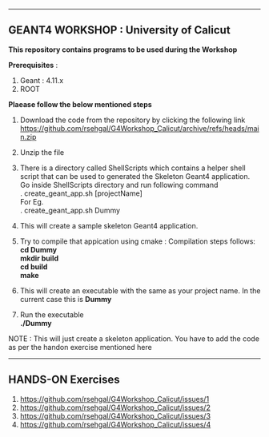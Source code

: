 --------------------------------------------------  
GEANT4 WORKSHOP : University of Calicut  
--------------------------------------------------  
  
**This repository contains programs to be used during the Workshop**  

**Prerequisites** :   
1) Geant :  4.11.x  
2) ROOT  

**Plaease follow the below mentioned steps**  
1) Download the code from the repository by clicking the following link  
   https://github.com/rsehgal/G4Workshop_Calicut/archive/refs/heads/main.zip  

2) Unzip the file  
 
3) There is a directory called ShellScripts which contains a helper shell script that can be used to generated the Skeleton Geant4 application.  
   Go inside ShellScripts directory and run following command   
   . create_geant_app.sh [projectName]  
   For Eg.    
   . create_geant_app.sh Dummy  

4) This will create a sample skeleton Geant4 application.  

5) Try to compile that appication using cmake : Compilation steps follows:  
   **cd Dummy  
   mkdir build  
   cd build  
   make**  

6) This will create an executable with the same as your project name.
   In the current case this is **Dummy**  
  
7) Run the executable  
   **./Dummy**  

NOTE : This will just create a skeleton application. You have to add the code as per the handon exercise mentioned here  

------------------------------  
HANDS-ON Exercises  
------------------------------   

1) https://github.com/rsehgal/G4Workshop_Calicut/issues/1
2) https://github.com/rsehgal/G4Workshop_Calicut/issues/2
3) https://github.com/rsehgal/G4Workshop_Calicut/issues/3
4) https://github.com/rsehgal/G4Workshop_Calicut/issues/4


   
